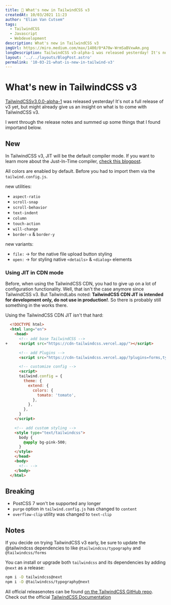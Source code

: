 ```yaml
---
title: 💄 What's new in TailwindCSS v3
createdAt: 10/03/2021 11:23
author: "Elian Van Cutsem"
tags:
  - TailwindCSS
  - Javascript
  - Webdevelopment
description: What's new in TailwindCSS v3
imgUrl: https://miro.medium.com/max/1400/0*A70w-WrmSaBVxwAm.png
longDescription: TailwindCSS v3-alpha-1 was released yesterday! It's not a full release of v3 yet, but might already give us an insight on what is to come with TailwindCSS v3.
layout: '../../layouts/BlogPost.astro'
permalink: '10-03-21-what-is-new-in-tailwind-v3'
---
```


# What's new in TailwindCSS v3

[TailwindCSSv3.0.0-alpha-1](<https://github.com/tailwindlabs/tailwindcss/releases/tag/v3.0.0-alpha.1>) was released yesterday! It's not a full release of v3 yet, but might already give us an insight on what is to come with TailwindCSS v3.

I went through the release notes and summed up some things that I found importand below.

## New

In TailwindCSS v3, JIT will be the default compiler mode. If you want to learn more about the Just-In-Time compiler, [check this blogpost](<https://www.elian.codes/blog/what-is-tailwindcss-jit-and-how-to-use-it/>).

All colors are enabled by default. Before you had to import them via the `tailwind.config.js`.

new utilities:

- `aspect-ratio`
- `scroll-snap`
- `scroll-behavior`
- `text-indent`
- `column`
- `touch-action`
- `will-change`
- `border-x` & `border-y`

new variants:

- `file:` -> for the native file upload button styling
- `open:` -> for styling native `<details>` & `<dialog>` elements

### Using JIT in CDN mode

Before, when using the TailwindCSS CDN, you had to give up on a lot of configuration functionality. Well, that isn't the case anymore since TailwindCSS v3. But TailwindLabs noted: **TailwindCSS CDN JIT is intended for development only, do not use in production!**. So there is probably still something in the works there.

Using the TailwindCSS CDN JIT isn't that hard:

```html
  <!DOCTYPE html>
  <html lang="en">
    <head>
      <!-- add base TailwindCSS -->
+     <script src="https://cdn-tailwindcss.vercel.app/"></script>

      <!-- add Plugins -->
      <script src="https://cdn-tailwindcss.vercel.app/?plugins=forms,typography,aspect-ratio,line-clamp"></script>

      <!-- customize config -->
      <script>
      tailwind.config = {
        theme: {
          extend: {
            colors: {
              tomato: 'tomato',
            },
          },
        },
      }
    </script>

    <!-- add custom styling -->
    <style type="text/tailwindcss">
      body {
        @apply bg-pink-500;
      }
    </style>
    </head>
    <body>
      <!-- -->
    </body>
  </html>
```

## Breaking

- PostCSS 7 won't be supported any longer
- `purge` option in `tailwind.config.js` has changed to `content`
- `overflow-clip` utility was changed to `text-clip`

## Notes

If you decide on trying TailwindCSS v3 early, be sure to update the @tailwindcss dependencies to like `@tailwindcss/typography` and `@tailwindcss/forms`

You can install or upgrade both `tailwindcss` and its dependencies by adding `@next` as a release:

```bash
npm i -D tailwindcss@next
npm i -D @tailwindcss/typography@next
```

All official releasenotes can be found [on the TailwindCSS GitHub repo](<https://github.com/tailwindlabs/tailwindcss/releases>).
Check out the official [TailwindCSS Documentation](<https://tailwindcss.com/docs>)

